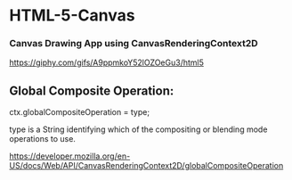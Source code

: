 # HTML-5-Canvas
### Canvas Drawing App using CanvasRenderingContext2D
https://giphy.com/gifs/A9ppmkoY52lOZOeGu3/html5
## Global Composite Operation:

ctx.globalCompositeOperation = type;

type is a String identifying which of the compositing or blending mode operations to use.

https://developer.mozilla.org/en-US/docs/Web/API/CanvasRenderingContext2D/globalCompositeOperation
